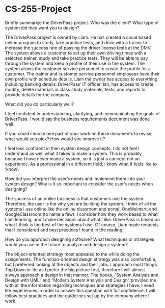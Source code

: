 # CS-255-Project
Briefly summarize the DriverPass project. Who was the client? What type of system did they want you to design?  

The DriverPass project is owned by Liam.  He has created a cloud based online program to study, take practice tests, and drive with a trainer to increase the success rate of passing the driver license tests at the DMV.  The system allows a customer to set up their own driving times with a selected trainer, study and take practice tests.  They will be able to pay through the system and keep a profile of their use in the system.  The system allows the customer service personnel to create the profile for a customer.  The trainer and customer service personnel employees have their own profile with schedule details.  Liam the owner has access to everything including banking details.  DriverPass’ IT officer, Ian, has access to create, modify, delete materials in class study materials, tests, and reports to provide details for the company.  

 

What did you do particularly well? 

I feel confident in understanding, clarifying, and communicating the goals of DriverPass.  I would say the business requirements document was done well.  

 

If you could choose one part of your work on these documents to revise, what would you pick? How would you improve it? 

I feel less confident in then system design concepts.  I do not feel I understand as well what it takes to make a system.  This is probably because I have never made a system, so it is just a concept not an experience.  As a professional in a different field, I know what if feels like to ‘know’. 

How did you interpret the user’s needs and implement them into your system design? Why is it so important to consider the user’s needs when designing? 

The success of an online business is that customers use the system.  Therefore, the user is the why you are building the system.  I think of all the systems I use online like the online classroom and portal, OneWalmart, and GoogleClassroom (to name a few).  I consider how they work based to what I am learning, and I make decisions about what I like.  DriverPass is based on what I think is the best of the systems I use.  Of course, Liam made requests that I considered and best practices I found in the reading.  

 

How do you approach designing software? What techniques or strategies would you use in the future to analyze and design a system? 

The object-oriented strategy most appealed to me while doing the assignments.  The function-oriented design strategy was also comfortable, but I preferred looking at the objects and their jobs.  I approach most things Top Down in life as I prefer the big picture first, therefore I will almost always approach a design in that manner.  The books, “System Analysis and Design with UML” and “Modern System Analysis and Design” provided me with all the information regarding techniques and strategies I have.  I need life experiences in order to answer this question with full confidence.  I will follow best practices and the guidelines set up by the company where I work.   

 
